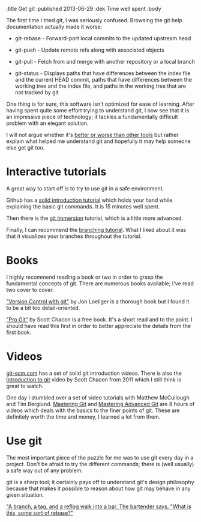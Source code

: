 :title Get git
:published 2013-06-29
:dek Time well spent
:body

The first time I tried git, I was seriously confused. Browsing the git help documentation actually made it worse:

* git-rebase - Forward-port local commits to the updated upstream head

* git-push - Update remote refs along with associated objects

* git-pull - Fetch from and merge with another repository or a local branch

* git-status - Displays paths that have differences between the index file and the current HEAD commit, paths that have differences between the working tree and the index file, and paths in the working tree that are not tracked by git

One thing is for sure, this software isn't optimized for ease of learning. After having spent quite some effort trying to understand git, I now see that it is an impressive piece of technology; it tackles a fundamentally difficult problem with an elegant solution. 

I will not argue whether it's [better or worse than other tools](http://stackoverflow.com/questions/871/why-is-git-better-than-subversion) but rather explain what helped me understand git and hopefully it may help someone else get git too.

Interactive tutorials
=====================
A great way to start off is to try to use git in a safe environment. 

Github has a [solid introduction tutorial](http://try.github.io) which holds your hand while explaining the basic git commands. It is 15 minutes well spent.

Then there is the [git Immersion](http://gitimmersion.com) tutorial, which is a little more advanced. 

Finally, I can recommend the [branching tutorial](http://pcottle.github.io/learnGitBranching/?NODEMO). What I liked about it was that it visualizes your branches throughout the tutorial.

Books
=====
I highly recommend reading a book or two in order to grasp the fundamental concepts of git. There are numerous books available; I've read two cover to cover. 

["Version Control with git"](http://shop.oreilly.com/product/9780596520137.do) by Jon Loeliger is a thorough book but I found it to be a bit too detail-oriented.

["Pro Git"](http://git-scm.com/book) by Scott Chacon is a free book. It's a short read and to the point. I should have read this first in order to better appreciate the details from the first book. 

Videos
======
[git-scm.com](http://git-scm.com/documentation) has a set of solid git introduction videos. There is also the [Introduction to git](https://www.youtube.com/watch?v=ZDR433b0HJY) video by Scott Chacon from 2011 which I still think is great to watch. 

One day I stumbled over a set of video tutorials with Matthew McCullough and Tim Berglund. [Mastering Git](http://shop.oreilly.com/product/0636920017462.do) and [Mastering Advanced Git](http://shop.oreilly.com/product/0636920024774.do) are 8 hours of videos which deals with the basics to the finer points of git. These are definitely worth the time and money, I learned a lot from them.  

Use git
=======
The most important piece of the puzzle for me was to use git every day in a project. Don't be afraid to try the different commands; there is (well usually) a safe way out of any problem.

git is a sharp tool; it certainly pays off to understand git's design philosophy because that makes it possible to reason about how git may behave in any given situation.

["A branch, a tag, and a reflog walk into a bar. The bartender says, "What is this, some sort of rebase?"](https://github.com/EugeneKay/git-jokes/blob/lulz/Jokes.txt)